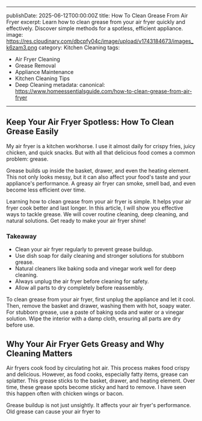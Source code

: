 
---
publishDate: 2025-06-12T00:00:00Z
title: How To Clean Grease From Air Fryer
excerpt: Learn how to clean grease from your air fryer quickly and effectively. Discover simple methods for a spotless, efficient appliance.
image: https://res.cloudinary.com/dbcpfy04c/image/upload/v1743184673/images_k6zam3.png
category: Kitchen Cleaning
tags:
  - Air Fryer Cleaning
  - Grease Removal
  - Appliance Maintenance
  - Kitchen Cleaning Tips
  - Deep Cleaning
metadata:
  canonical: https://www.homeessentialsguide.com/how-to-clean-grease-from-air-fryer
---

## Keep Your Air Fryer Spotless: How To Clean Grease Easily

My air fryer is a kitchen workhorse. I use it almost daily for crispy fries, juicy chicken, and quick snacks. But with all that delicious food comes a common problem: grease.

Grease builds up inside the basket, drawer, and even the heating element. This not only looks messy, but it can also affect your food's taste and your appliance's performance. A greasy air fryer can smoke, smell bad, and even become less efficient over time.

Learning how to clean grease from your air fryer is simple. It helps your air fryer cook better and last longer. In this article, I will show you effective ways to tackle grease. We will cover routine cleaning, deep cleaning, and natural solutions. Get ready to make your air fryer shine!

### Takeaway
*   Clean your air fryer regularly to prevent grease buildup.
*   Use dish soap for daily cleaning and stronger solutions for stubborn grease.
*   Natural cleaners like baking soda and vinegar work well for deep cleaning.
*   Always unplug the air fryer before cleaning for safety.
*   Allow all parts to dry completely before reassembly.

To clean grease from your air fryer, first unplug the appliance and let it cool. Then, remove the basket and drawer, washing them with hot, soapy water. For stubborn grease, use a paste of baking soda and water or a vinegar solution. Wipe the interior with a damp cloth, ensuring all parts are dry before use.

## Why Your Air Fryer Gets Greasy and Why Cleaning Matters

Air fryers cook food by circulating hot air. This process makes food crispy and delicious. However, as food cooks, especially fatty items, grease can splatter. This grease sticks to the basket, drawer, and heating element. Over time, these grease spots become sticky and hard to remove. I have seen this happen often with chicken wings or bacon.

Grease buildup is not just unsightly. It affects your air fryer's performance. Old grease can cause your air fryer to